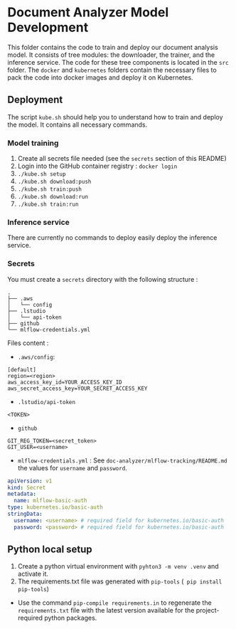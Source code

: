 
# Document Analyzer Model Development

This folder contains the code to train and deploy our document analysis model. It consists of tree modules: the downloader, the trainer, and the inference service. The code for these tree components is located in the `src` folder. The `docker` and `kubernetes` folders contain the necessary files to pack the code into docker images and deploy it on Kubernetes.

## Deployment

The script `kube.sh` should help you to understand how to train and deploy the model. It contains all necessary commands.

### Model training

1. Create all secrets file needed (see the `secrets` section of this README)
2. Login into the GitHub container registry : `docker login`
3. `./kube.sh setup`
4. `./kube.sh download:push`
5. `./kube.sh train:push`
6. `./kube.sh download:run`
7. `./kube.sh train:run`

### Inference service

There are currently no commands to deploy easily deploy the inference service. 

### Secrets

You must create a `secrets` directory with the following structure :

```
.
├── .aws
│   └── config
├── .lstudio
│   └── api-token
├── github
└── mlflow-credentials.yml
```
Files content :

- `.aws/config`:
```
[default]
region=<region>
aws_access_key_id=YOUR_ACCESS_KEY_ID
aws_secret_access_key=YOUR_SECRET_ACCESS_KEY
```
- `.lstudio/api-token`
```
<TOKEN>
```
- `github`
```
GIT_REG_TOKEN=<secret_token>
GIT_USER=<username>
```
- `mlflow-credentials.yml`  : See `doc-analyzer/mlflow-tracking/README.md` the values for `username` and `password`.
```yml
apiVersion: v1
kind: Secret
metadata:
  name: mlflow-basic-auth
type: kubernetes.io/basic-auth
stringData:
  username: <username> # required field for kubernetes.io/basic-auth
  password: <password> # required field for kubernetes.io/basic-auth
```

## Python local setup
1. Create a python virtual environment with `pyhton3 -m venv .venv` and activate it.
2. The requirements.txt file was generated with `pip-tools` (` pip install pip-tools`)
 - Use the command `pip-compile requirements.in` to regenerate the `requirements.txt` file with the latest version available for the project-required python packages.


